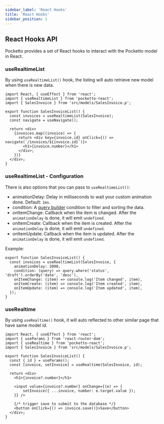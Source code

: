 ```yaml
---
sidebar_label: 'React Hooks'
title: 'React Hooks'
sidebar_position: 1
---
```


## React Hooks API

Pocketto provides a set of React hooks to interact with the Pocketto model in React.

### useRealtimeList

By using `useRealtimeList()` hook, the listing will auto retrieve new model when there is new data.
  
```tsx
import React, { useEffect } from 'react';
import { useRealtimeList } from 'pocketto-react';
import { SalesInvoice } from 'src/models/SalesInvoice.p';

export function SalesInvoiceList() {
  const invoices = useRealtimeList(SalesInvoice);
  const navigate = useNavigate();

  return <div>
    {invoices.map((invoice) => {
      return <div key={invoice.id} onClick={() => navigate(`/invoices/${invoice.id}`)}>
        <h1>{invoice.number}</h1>
      </div>;
    })}
  </div>;
}
```

### useRealtimeList - Configuration

There is also options that you can pass to `useRealtimeList()`:

- animationDelay: Delay in milliseconds to wait your custom animation done. Default: `1ms`.
- condition: A [query builder](/docs/data-modelling/query-builder#complex-queries---callback) condition to filter and sorting the data.
- onItemChange: Callback when the item is changed. After the `animationDelay` is done, it will emit `undefined`.
- onItemCreate: Callback when the item is created. After the `animationDelay` is done, it will emit `undefined`.
- onItemUpdate: Callback when the item is updated. After the `animationDelay` is done, it will emit `undefined`.

Example:

```tsx
export function SalesInvoiceList() {
  const invoices = useRealtimeList(SalesInvoice, {
    animationDelay: 2000,
    condition: (query) => query.where('status', 'draft').orderBy('date', 'desc'),
    onItemChange: (item) => console.log('Item changed', item),
    onItemCreate: (item) => console.log('Item created', item),
    onItemUpdate: (item) => console.log('Item updated', item),
  });
}
```

### useRealtime

By using `useRealtime()` hook, it will auto reflected to other similar page that have same model id.

```tsx
import React, { useEffect } from 'react';
import { useParams } from 'react-router-dom';
import { useRealtime } from 'pocketto-react';
import { SalesInvoice } from 'src/models/SalesInvoice.p';

export function SalesInvoiceList() {
  const { id } = useParams();
  const [invoice, setInvoice] = useRealtime(SalesInvoice, id);

  return <div>
    <h1>{invoice?.number}</h1>

    <input value={invoice?.number} onChange={(e) => {
        setInvoice({ ...invoice, number: e.target.value });
    }} />

    {/* trigger save to submit to the database */}
    <button onClick={() => invoice.save()}>Save</button>
  </div>;
}
```
